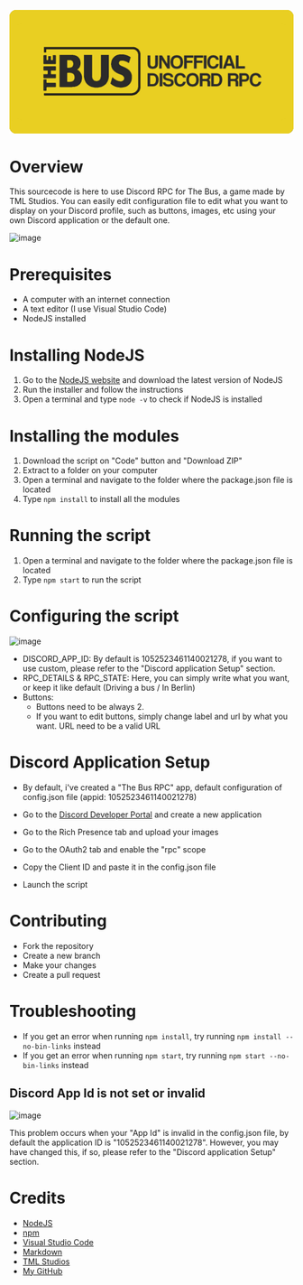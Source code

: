 ![Logo](https://raw.githubusercontent.com/Leobrtl/thebus-rpc/main/logo.png)
# Overview
This sourcecode is here to use Discord RPC for The Bus, a game made by TML Studios. You can easily edit configuration file to edit what you want to display on your Discord profile, such as buttons, images, etc using your own Discord application or the default one.

![image](https://user-images.githubusercontent.com/29234452/208965256-c4318db9-7c04-43c5-970d-35edc4484376.png)


# Prerequisites
- A computer with an internet connection
- A text editor (I use Visual Studio Code)
- NodeJS installed

# Installing NodeJS
1. Go to the [NodeJS website](https://nodejs.org/en/download/) and download the latest version of NodeJS
2. Run the installer and follow the instructions
3. Open a terminal and type `node -v` to check if NodeJS is installed

# Installing the modules
1. Download the script on "Code" button and "Download ZIP"
2. Extract to a folder on your computer
3. Open a terminal and navigate to the folder where the package.json file is located
4. Type `npm install` to install all the modules

# Running the script
1. Open a terminal and navigate to the folder where the package.json file is located
2. Type `npm start` to run the script

# Configuring the script

![image](https://user-images.githubusercontent.com/29234452/208965004-9e3abb34-f026-498c-a188-7f11521f1ff3.png)

- DISCORD_APP_ID: By default is 1052523461140021278, if you want to use custom, please refer to the "Discord application Setup" section.
- RPC_DETAILS & RPC_STATE: Here, you can simply write what you want, or keep it like default (Driving a bus / In Berlin)
- Buttons:
    - Buttons need to be always 2.
    - If you want to edit buttons, simply change label and url by what you want. URL need to be a valid URL

# Discord Application Setup

- By default, i've created a "The Bus RPC" app, default configuration of config.json file (appid: 1052523461140021278)

- Go to the [Discord Developer Portal](https://discord.com/developers/applications) and create a new application
- Go to the Rich Presence tab and upload your images
- Go to the OAuth2 tab and enable the "rpc" scope
- Copy the Client ID and paste it in the config.json file
- Launch the script

# Contributing
- Fork the repository
- Create a new branch
- Make your changes
- Create a pull request


# Troubleshooting
- If you get an error when running `npm install`, try running `npm install --no-bin-links` instead
- If you get an error when running `npm start`, try running `npm start --no-bin-links` instead

## Discord App Id is not set or invalid
![image](https://user-images.githubusercontent.com/29234452/208963736-739ae705-6661-48b7-b459-ad959eae4347.png)

This problem occurs when your "App Id" is invalid in the config.json file, by default the application ID is "1052523461140021278". 
However, you may have changed this, if so, please refer to the "Discord application Setup" section.


# Credits
- [NodeJS](https://nodejs.org/en/)
- [npm](https://www.npmjs.com/)
- [Visual Studio Code](https://code.visualstudio.com/)
- [Markdown](https://daringfireball.net/projects/markdown/)
- [TML Studios](https://tml-studios.de/)
- [My GitHub](https://github.com/Leobrtl)
